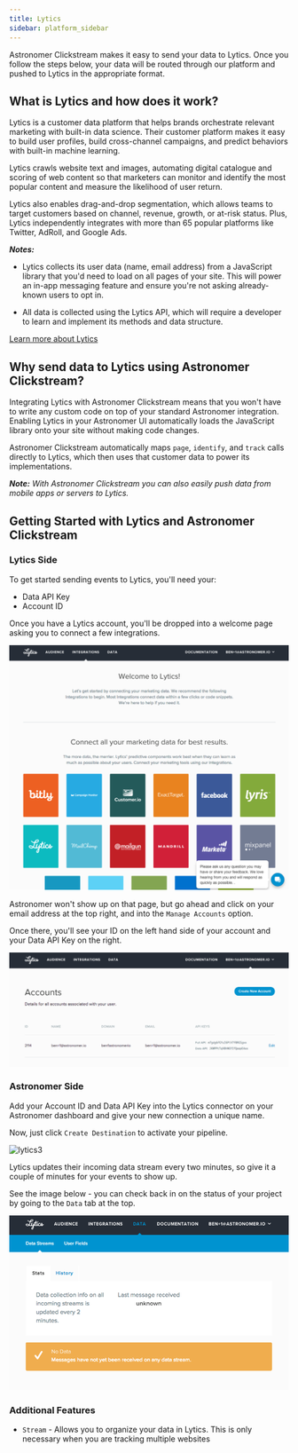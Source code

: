 ```yaml
---
title: Lytics
sidebar: platform_sidebar
---
```

Astronomer Clickstream makes it easy to send your data to Lytics. Once you follow the steps below, your data will be routed through our platform and pushed to Lytics in the appropriate format.

## What is Lytics and how does it work?

Lytics is a customer data platform that helps brands orchestrate relevant marketing with built-in data science. Their customer platform makes it easy to build user profiles, build cross-channel campaigns, and predict behaviors with built-in machine learning.

Lytics crawls website text and images, automating digital catalogue and scoring of web content so that marketers can monitor and identify the most popular content and measure the likelihood of user return.

Lytics also enables drag-and-drop segmentation, which allows teams to target customers based on channel, revenue, growth, or at-risk status. Plus, Lytics independently integrates with more than 65 popular platforms like Twitter, AdRoll, and Google Ads.

***Notes:***

- Lytics collects its user data (name, email address) from a JavaScript library that you'd need to load on all pages of your site. This will power an in-app messaging feature and ensure you're not asking already-known users to opt in.

- All data is collected using the Lytics API, which will require a developer to learn and implement its methods and data structure.

[Learn more about Lytics](https://www.getlytics.com/)

## Why send data to Lytics using Astronomer Clickstream?

Integrating Lytics with Astronomer Clickstream means that you won't have to write any custom code on top of your standard Astronomer integration. Enabling Lytics in your Astronomer UI automatically loads the JavaScript library onto your site without making code changes.

Astronomer Clickstream automatically maps `page`, `identify`, and `track` calls directly to Lytics, which then uses that customer data to power its implementations.

***Note:** With Astronomer Clickstream you can also easily push data from mobile apps or servers to Lytics.*

## Getting Started with Lytics and Astronomer Clickstream

### Lytics Side

To get started sending events to Lytics, you'll need your:

- Data API Key
- Account ID

Once you have a Lytics account, you'll be dropped into a welcome page asking you to connect a few integrations.

![lytics1](../../../images/lytics1.png)

Astronomer won't show up on that page, but go ahead and click on your email address at the top right, and into the `Manage Accounts` option.

Once there, you'll see your ID on the left hand side of your account and your Data API Key on the right.

![lytics2](../../../images/lytics2.png)

### Astronomer Side

Add your Account ID and Data API Key into the Lytics connector on your Astronomer dashboard and give your new connection a unique name.

Now, just click `Create Destination` to activate your pipeline.

![lytics3](../../../images/lytics3.gif)

Lytics updates their incoming data stream every two minutes, so give it a couple of minutes for your events to show up.

See the image below - you can check back in on the status of your project by going to the `Data` tab at the top.

![lytics4](../../../images/lytics4.png)

### Additional Features

* `Stream` - Allows you to organize your data in Lytics. This is only necessary when you are tracking multiple websites